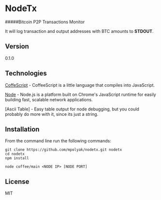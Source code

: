 NodeTx
=========

#####Bitcoin P2P Transactions Monitor

It will log transaction and output addresses with BTC amounts to **STDOUT**.

Version
-------

0.1.0

Technologies
------------

[CoffeScript] - CoffeeScript is a little language that compiles into JavaScript.

[Node] - Node.js is a platform built on Chrome's JavaScript runtime for easily building fast, scalable network applications.

[Ascii Table] - Easy table output for node debugging, but you could probably do more with it, since its just a string.

Installation
------------
From the command line run the following commands:
```
git clone https://github.com/mpolyak/nodetx.git nodetx
cd nodetx
npm install
```
```
node coffee/main <NODE IP> [NODE PORT]
```

License
----

MIT

[CoffeScript]:http://coffeescript.org/
[Node]:http://nodejs.org/

